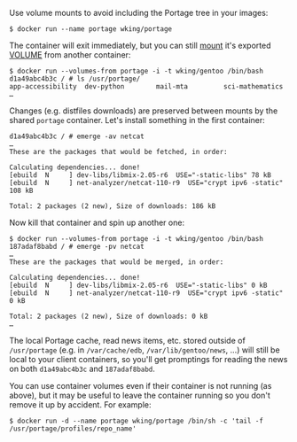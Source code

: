 Use volume mounts to avoid including the Portage tree in your images:

    $ docker run --name portage wking/portage

The container will exit immediately, but you can still
[mount][volumes-from] it's exported [VOLUME][] from another container:

    $ docker run --volumes-from portage -i -t wking/gentoo /bin/bash
    d1a49abc4b3c / # ls /usr/portage/
    app-accessibility  dev-python        mail-mta         sci-mathematics
    …

Changes (e.g. distfiles downloads) are preserved between mounts by the
shared `portage` container.  Let's install something in the first
container:

    d1a49abc4b3c / # emerge -av netcat
    …
    These are the packages that would be fetched, in order:

    Calculating dependencies... done!
    [ebuild  N     ] dev-libs/libmix-2.05-r6  USE="-static-libs" 78 kB
    [ebuild  N     ] net-analyzer/netcat-110-r9  USE="crypt ipv6 -static" 108 kB

    Total: 2 packages (2 new), Size of downloads: 186 kB

Now kill that container and spin up another one:

    $ docker run --volumes-from portage -i -t wking/gentoo /bin/bash
    187adaf8babd / # emerge -pv netcat
    …
    These are the packages that would be merged, in order:

    Calculating dependencies... done!
    [ebuild  N     ] dev-libs/libmix-2.05-r6  USE="-static-libs" 0 kB
    [ebuild  N     ] net-analyzer/netcat-110-r9  USE="crypt ipv6 -static" 0 kB

    Total: 2 packages (2 new), Size of downloads: 0 kB
    …

The local Portage cache, read news items, etc. stored outside of
`/usr/portage` (e.g. in `/var/cache/edb`, `/var/lib/gentoo/news`, …)
will still be local to your client containers, so you'll get
promptings for reading the news on both `d1a49abc4b3c` and
`187adaf8babd`.

You can use container volumes even if their container is not running
(as above), but it may be useful to leave the container running so you
don't remove it up by accident.  For example:

    $ docker run -d --name portage wking/portage /bin/sh -c 'tail -f /usr/portage/profiles/repo_name'

[VOLUME]: http://docs.docker.io/en/latest/use/builder/#volume
[volumes-from]: http://docs.docker.io/en/latest/use/working_with_volumes/#mount-volumes-from-an-existing-container
